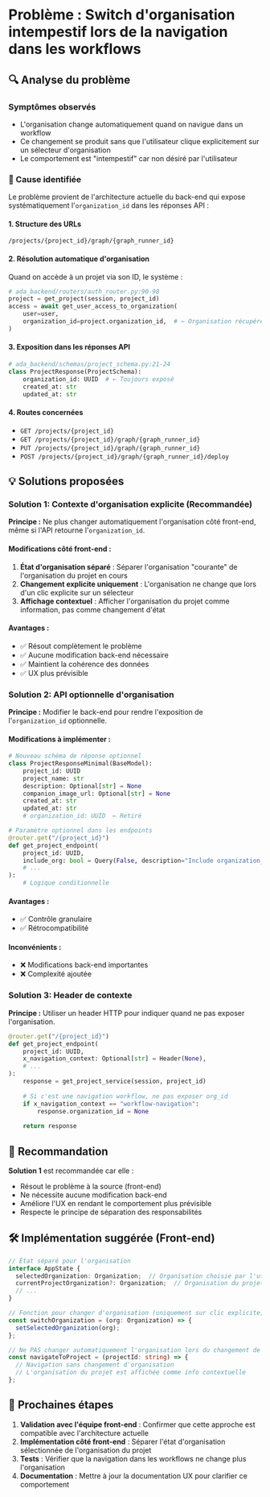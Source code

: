 # Problème : Switch d'organisation intempestif lors de la navigation dans les workflows

## 🔍 Analyse du problème

### Symptômes observés
- L'organisation change automatiquement quand on navigue dans un workflow
- Ce changement se produit sans que l'utilisateur clique explicitement sur un sélecteur d'organisation
- Le comportement est "intempestif" car non désiré par l'utilisateur

### 🔎 Cause identifiée

Le problème provient de l'architecture actuelle du back-end qui expose systématiquement l'`organization_id` dans les réponses API :

#### 1. Structure des URLs
```
/projects/{project_id}/graph/{graph_runner_id}
```

#### 2. Résolution automatique d'organisation
Quand on accède à un projet via son ID, le système :

```python
# ada_backend/routers/auth_router.py:90-98
project = get_project(session, project_id)
access = await get_user_access_to_organization(
    user=user,
    organization_id=project.organization_id,  # ← Organisation récupérée automatiquement
)
```

#### 3. Exposition dans les réponses API
```python
# ada_backend/schemas/project_schema.py:21-24
class ProjectResponse(ProjectSchema):
    organization_id: UUID  # ← Toujours exposé
    created_at: str
    updated_at: str
```

#### 4. Routes concernées
- `GET /projects/{project_id}` 
- `GET /projects/{project_id}/graph/{graph_runner_id}`
- `PUT /projects/{project_id}/graph/{graph_runner_id}`
- `POST /projects/{project_id}/graph/{graph_runner_id}/deploy`

## 💡 Solutions proposées

### Solution 1: Contexte d'organisation explicite (Recommandée)

**Principe :** Ne plus changer automatiquement l'organisation côté front-end, même si l'API retourne l'`organization_id`.

#### Modifications côté front-end :
1. **État d'organisation séparé** : Séparer l'organisation "courante" de l'organisation du projet en cours
2. **Changement explicite uniquement** : L'organisation ne change que lors d'un clic explicite sur un sélecteur
3. **Affichage contextuel** : Afficher l'organisation du projet comme information, pas comme changement d'état

#### Avantages :
- ✅ Résout complètement le problème
- ✅ Aucune modification back-end nécessaire
- ✅ Maintient la cohérence des données
- ✅ UX plus prévisible

### Solution 2: API optionnelle d'organisation

**Principe :** Modifier le back-end pour rendre l'exposition de l'`organization_id` optionnelle.

#### Modifications à implémenter :

```python
# Nouveau schéma de réponse optionnel
class ProjectResponseMinimal(BaseModel):
    project_id: UUID
    project_name: str
    description: Optional[str] = None
    companion_image_url: Optional[str] = None
    created_at: str
    updated_at: str
    # organization_id: UUID  ← Retiré

# Paramètre optionnel dans les endpoints
@router.get("/{project_id}")
def get_project_endpoint(
    project_id: UUID,
    include_org: bool = Query(False, description="Include organization_id in response"),
    # ...
):
    # Logique conditionnelle
```

#### Avantages :
- ✅ Contrôle granulaire
- ✅ Rétrocompatibilité

#### Inconvénients :
- ❌ Modifications back-end importantes
- ❌ Complexité ajoutée

### Solution 3: Header de contexte

**Principe :** Utiliser un header HTTP pour indiquer quand ne pas exposer l'organisation.

```python
@router.get("/{project_id}")
def get_project_endpoint(
    project_id: UUID,
    x_navigation_context: Optional[str] = Header(None),
    # ...
):
    response = get_project_service(session, project_id)
    
    # Si c'est une navigation workflow, ne pas exposer org_id
    if x_navigation_context == "workflow-navigation":
        response.organization_id = None
    
    return response
```

## 🎯 Recommandation

**Solution 1** est recommandée car elle :
- Résout le problème à la source (front-end)
- Ne nécessite aucune modification back-end
- Améliore l'UX en rendant le comportement plus prévisible
- Respecte le principe de séparation des responsabilités

## 🛠️ Implémentation suggérée (Front-end)

```typescript
// État séparé pour l'organisation
interface AppState {
  selectedOrganization: Organization;  // Organisation choisie par l'utilisateur
  currentProjectOrganization?: Organization;  // Organisation du projet courant (info seulement)
  // ...
}

// Fonction pour changer d'organisation (uniquement sur clic explicite)
const switchOrganization = (org: Organization) => {
  setSelectedOrganization(org);
};

// Ne PAS changer automatiquement l'organisation lors du changement de projet
const navigateToProject = (projectId: string) => {
  // Navigation sans changement d'organisation
  // L'organisation du projet est affichée comme info contextuelle
};
```

## 📝 Prochaines étapes

1. **Validation avec l'équipe front-end** : Confirmer que cette approche est compatible avec l'architecture actuelle
2. **Implémentation côté front-end** : Séparer l'état d'organisation sélectionnée de l'organisation du projet
3. **Tests** : Vérifier que la navigation dans les workflows ne change plus l'organisation
4. **Documentation** : Mettre à jour la documentation UX pour clarifier ce comportement